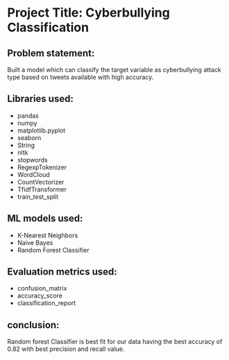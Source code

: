 # **Project Title: Cyberbullying Classification**
## **Problem statement:**
Built a model which can classify the target variable as cyberbullying attack type based on tweets available with high accuracy.

## **Libraries used:**
* pandas
* numpy
* matplotlib.pyplot
* seaborn
* String
* nltk
* stopwords
* RegexpTokenizer
* WordCloud
* CountVectorizer
* TfidfTransformer
* train_test_split

## **ML models used:**
* K-Nearest Neighbors
* Naive Bayes
* Random Forest Classifier

## **Evaluation metrics used:**
* confusion_matrix
* accuracy_score
* classification_report

## **conclusion:**
Random forest Classifier is best fit for our data having the best accuracy of 0.82 with best precision and recall value.


